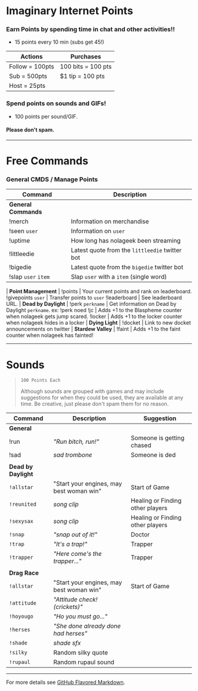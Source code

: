 # Imaginary Internet Points

### Earn Points by spending time in chat and other activities!!

* 15 points every 10 min (subs get 45!)

Actions | Purchases
------- | -------
Follow = 100pts | 100 bits = 100 pts
Sub = 500pts | $1 tip = 100 pts
Host = 25pts |
 
### Spend points on sounds and GIFs!

* 100 points per sound/GIF.

#### Please don't spam.
 
 ---
 
# Free Commands

### General CMDS / Manage Points

Command | Description 
------- | ------- 
**General Commands** |
!merch | Information on merchandise
!seen `user` | Information on `user`
!uptime | How long has nolageek been streaming
!littleedie | Latest quote from the `littleedie` twitter bot
!bigedie | Latest quote from the `bigedie` twitter bot
!slap `user` `item` | Slap `user` with a `item` (single word)
 |
**Point Management** |
!points | Your current points and rank on leaderboard.
!givepoints `user` | Transfer points to `user` 
!leaderboard | See leaderboard URL.
 |
**Dead by Daylight** |
!perk `perkname` | Get information on Dead by Daylight `perkname`. ex: !perk noed
!jc | Adds +1 to the Blaspheme counter when nolageek gets jump scared.
!locker | Adds +1 to the locker counter when nolageek hides in a locker
 |
**Dying Light** |
!docket | Link to new docket announcements on twitter
 |
**Stardew Valley** |
!faint | Adds +1 to the faint counter when nolageek has fainted!

---

# Sounds 

> ``100 Points Each``
>
> Although sounds are grouped with games and may include suggestions for when they
> could be used, they are available at any time. Be creative, just please don't spam them for no reason.

Command | Description | Suggestion
----- | ----- | -----
**General** | |
!run | *"Run bitch, run!"* | Someone is getting chased
!sad | *sad trombone* | Someone is ded
 | |
**Dead by Daylight** | |
`!allstar` | "Start your engines, may best woman win" | Start of Game
`!reunited` | *song clip* | Healing or Finding other players
`!sexysax` | *song clip* | Healing or Finding other players
`!snap` | *"snap out of it!"* | Doctor
`!trap` | *"It's a trap!"* | Trapper
`!trapper` | *"Here come's the trapper..."* | Trapper
  | |
**Drag Race** | |
`!allstar` | "Start your engines, may best woman win" | Start of Game
`!attitude` | *"Attitude check! (crickets)"* | 
`!hoyougo` | *"Ho you must go..."* | 
`!herses` | *"She done already done had herses"* | 
`!shade` | *shade sfx* | 
`!silky` | Random silky quote |
`!rupaul` | Random rupaul sound |

---

For more details see [GitHub Flavored Markdown](https://guides.github.com/features/mastering-markdown/).
